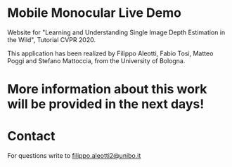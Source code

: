 # Mobile Monocular Live Demo
Website for "Learning and Understanding Single Image Depth Estimation in the Wild",
Tutorial CVPR 2020.

This application has been realized by Filippo Aleotti, Fabio Tosi, Matteo Poggi and Stefano Mattoccia,
from the University of Bologna.

# More information about this work will be provided in the next days!

# Contact
For questions write to
filippo.aleotti2@unibo.it
